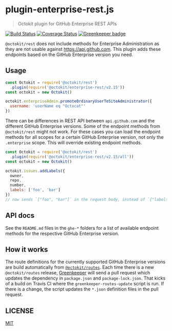 # plugin-enterprise-rest.js

> Octokit plugin for GitHub Enterprise REST APIs

[![Build Status](https://travis-ci.com/octokit/plugin-enterprise-rest.js.svg?branch=master)](https://travis-ci.com/octokit/plugin-enterprise-rest.js)
[![Coverage Status](https://coveralls.io/repos/octokit/plugin-enterprise-rest.js/badge.svg?branch=master)](https://coveralls.io/github/octokit/plugin-enterprise-rest.js?branch=master)
[![Greenkeeper badge](https://badges.greenkeeper.io/octokit/plugin-enterprise-rest.js.svg)](https://greenkeeper.io/)

`@octokit/rest` does not include methods for Enterprise Administration as they are not usable against https://api.github.com. This plugin adds these endpoints based on the GitHub Enterprise version you need.

## Usage

```js
const Octokit = require('@octokit/rest')
  .plugin(require('@octokit/enterprise-rest/v2.15'))
const octokit = new Octokit()

octokit.enterpriseAdmin.promoteOrdinaryUserToSiteAdministrator({
  username: 'userName eq "Octocat"'
})
```

There can be differences in REST API between `api.github.com` and the different GitHub Enterprise versions. Some of the endpoint methods from `@octokit/rest` might not work. For these cases you can load the endpoint methods for all scopes for a certain GitHub Enterprise version, not only the `.enterprise` scope. This will override existing endpoint methods.

```js
const Octokit = require('@octokit/rest')
  .plugin(require('@octokit/enterprise-rest/v2.15/all'))
const octokit = new Octokit()

octokit.issues.addLabels({
  owner,
  repo,
  number,
  labels: ['foo', 'bar']
})
// now sends `["foo", "bar"]` in the request body, instead of `{"labels": ["foo", "bar"]}`
```

## API docs

See the `README.md` files in the `ghe-*` folders for a list of available endpoint methods for the respective GitHub Enterprise version.

## How it works

The route definitions for the currently supported GitHub Enterprise versions are build automatically from [`@octokit/routes`](https://github.com/octokit/routes). Each time there is a new `@octokit/routes` release, [Greenkeeper](https://greenkeeper.io/) will send a pull request which updates the dependency in `package.json` and `package-lock.json`. That kicks of a build on Travis CI where the `greenkeeper-routes-update` script is run. If there is a change, the script updates the `*.json` definition files in the pull request.

## LICENSE

[MIT](LICENSE)
